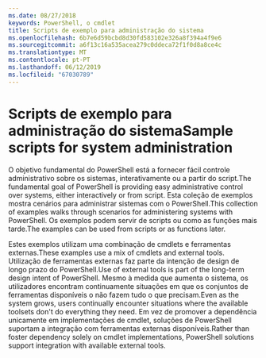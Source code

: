 ```yaml
---
ms.date: 08/27/2018
keywords: PowerShell, o cmdlet
title: Scripts de exemplo para administração do sistema
ms.openlocfilehash: 6b7e6d59bcbd8d30fd583102e326a8f394a4f9e6
ms.sourcegitcommit: a6f13c16a535acea279c0ddeca72f1f0d8a8ce4c
ms.translationtype: MT
ms.contentlocale: pt-PT
ms.lasthandoff: 06/12/2019
ms.locfileid: "67030789"
---
```

# <a name="sample-scripts-for-system-administration"></a><span data-ttu-id="d3ca5-103">Scripts de exemplo para administração do sistema</span><span class="sxs-lookup"><span data-stu-id="d3ca5-103">Sample scripts for system administration</span></span>

<span data-ttu-id="d3ca5-104">O objetivo fundamental do PowerShell está a fornecer fácil controle administrativo sobre os sistemas, interativamente ou a partir do script.</span><span class="sxs-lookup"><span data-stu-id="d3ca5-104">The fundamental goal of PowerShell is providing easy administrative control over systems, either interactively or from script.</span></span> <span data-ttu-id="d3ca5-105">Esta coleção de exemplos mostra cenários para administrar sistemas com o PowerShell.</span><span class="sxs-lookup"><span data-stu-id="d3ca5-105">This collection of examples walks through scenarios for administering systems with PowerShell.</span></span> <span data-ttu-id="d3ca5-106">Os exemplos podem servir de scripts ou como as funções mais tarde.</span><span class="sxs-lookup"><span data-stu-id="d3ca5-106">The examples can be used from scripts or as functions later.</span></span>

<span data-ttu-id="d3ca5-107">Estes exemplos utilizam uma combinação de cmdlets e ferramentas externas.</span><span class="sxs-lookup"><span data-stu-id="d3ca5-107">These examples use a mix of cmdlets and external tools.</span></span> <span data-ttu-id="d3ca5-108">Utilização de ferramentas externas faz parte da intenção de design de longo prazo do PowerShell.</span><span class="sxs-lookup"><span data-stu-id="d3ca5-108">Use of external tools is part of the long-term design intent of PowerShell.</span></span> <span data-ttu-id="d3ca5-109">Mesmo à medida que aumenta o sistema, os utilizadores encontram continuamente situações em que os conjuntos de ferramentas disponíveis o não fazem tudo o que precisam.</span><span class="sxs-lookup"><span data-stu-id="d3ca5-109">Even as the system grows, users continually encounter situations where the available toolsets don't do everything they need.</span></span> <span data-ttu-id="d3ca5-110">Em vez de promover a dependência unicamente em implementações de cmdlet, soluções de PowerShell suportam a integração com ferramentas externas disponíveis.</span><span class="sxs-lookup"><span data-stu-id="d3ca5-110">Rather than foster dependency solely on cmdlet implementations, PowerShell solutions support integration with available external tools.</span></span>
